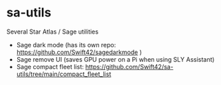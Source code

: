 # sa-utils
Several Star Atlas / Sage utilities

- Sage dark mode (has its own repo: https://github.com/Swift42/sagedarkmode )
- Sage remove UI (saves GPU power on a Pi when using SLY Assistant)
- Sage compact fleet list: https://github.com/Swift42/sa-utils/tree/main/compact_fleet_list
